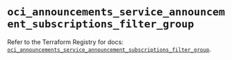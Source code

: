 # `oci_announcements_service_announcement_subscriptions_filter_group`

Refer to the Terraform Registry for docs: [`oci_announcements_service_announcement_subscriptions_filter_group`](https://registry.terraform.io/providers/oracle/oci/6.18.0/docs/resources/announcements_service_announcement_subscriptions_filter_group).
